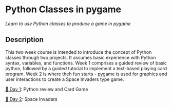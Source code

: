 # Python Classes in pygame

*Learn to use Python classes to produce a game in pygame*

## Description

This two week course is intended to introduce the concept of Python classes through two projects. It assumes basic experience with Python syntax, variables, and functions. Week 1 comprises a guided review of basic python, followed by a guided tutorial to implement a text-based playing card program. Week 2 is where theh fun starts - pygame is used for graphics and user interactions to create a Space Invaders type game.

[:rocket: Day 1][1]: Python review and Card Game

[:rocket: Day 2][2]: Space Invaders

[1]: Day1/
[2]: Day2/
